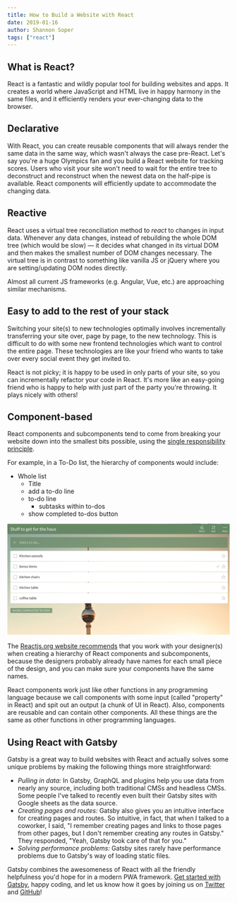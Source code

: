 ```yaml
---
title: How to Build a Website with React
date: 2019-01-16
author: Shannon Soper
tags: ["react"]
---
```


## What is React?

React is a fantastic and wildly popular tool for building websites and apps. It creates a world where JavaScript and HTML live in happy harmony in the same files, and it efficiently renders your ever-changing data to the browser.

## Declarative

With React, you can create reusable components that will always render the same data in the same way, which wasn't always the case pre-React. Let's say you're a huge Olympics fan and you build a React website for tracking scores. Users who visit your site won't need to wait for the entire tree to deconstruct and reconstruct when the newest data on the half-pipe is available. React components will efficiently update to accommodate the changing data.

## Reactive

React uses a virtual tree reconciliation method to _react_ to changes in input data. Whenever any data changes, instead of rebuilding the whole DOM tree (which would be slow) — it decides what changed in its virtual DOM and then makes the smallest number of DOM changes necessary. The virtual tree is in contrast to something like vanilla JS or jQuery where you are setting/updating DOM nodes directly.

Almost all current JS frameworks (e.g. Angular, Vue, etc.) are approaching similar mechanisms.

## Easy to add to the rest of your stack

Switching your site(s) to new technologies optimally involves incrementally transferring your site over, page by page, to the new technology. This is difficult to do with some new frontend technologies which want to control the entire page. These technologies are like your friend who wants to take over every social event they get invited to.

React is not picky; it is happy to be used in only parts of your site, so you can incrementally refactor your code in React. It's more like an easy-going friend who is happy to help with just part of the party you're throwing. It plays nicely with others!

## Component-based

React components and subcomponents tend to come from breaking your website down into the smallest bits possible, using the [single responsibility principle](https://en.wikipedia.org/wiki/Single_responsibility_principle).

For example, in a To-Do list, the hierarchy of components would include:

- Whole list
    - Title
    - add a to-do line
    - to-do line
        - subtasks within to-dos
    - show completed to-dos button

![To-Do List](to-do-list.png)

The [Reactjs.org website recommends](https://reactjs.org/docs/thinking-in-react.html) that you work with your designer(s) when creating a hierarchy of React components and subcomponents, because the designers probably already have names for each small piece of the design, and you can make sure your components have the same names.

React components work just like other functions in any programming language because we call components with some input (called "property" in React) and spit out an output (a chunk of UI in React). Also, components are reusable and can contain other components. All these things are the same as other functions in other programming languages.

## Using React with Gatsby

Gatsby is a great way to build websites with React and actually solves some unique problems by making the following things more straightforward:

- _Pulling in data:_ In Gatsby, GraphQL and plugins help you use data from nearly any source, including both traditional CMSs and headless CMSs. Some people I've talked to recently even built their Gatsby sites with Google sheets as the data source.
- _Creating pages and routes:_ Gatsby also gives you an intuitive interface for creating pages and routes. So intuitive, in fact, that when I talked to a coworker, I said, "I remember creating pages and links to those pages from other pages, but I don't remember creating any routes in Gatsby." They responded, "Yeah, Gatsby took care of that for you."
- _Solving performance problems:_ Gatsby sites rarely have performance problems due to Gatsby's way of loading static files.

Gatsby combines the awesomeness of React with all the friendly helpfulness you'd hope for in a modern PWA framework. [Get started with Gatsby](/docs/), happy coding, and let us know how it goes by joining us on [Twitter](https://twitter.com/gatsbyjs) and [GitHub](https://github.com/gatsbyjs/gatsby)!
